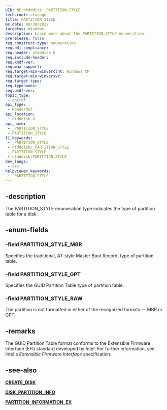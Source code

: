 ```yaml
---
UID: NE:ntdddisk._PARTITION_STYLE
tech.root: storage
title: PARTITION_STYLE
ms.date: 09/30/2022
targetos: Windows
description: Learn more about the PARTITION_STYLE enumeration.
prerelease: false
req.construct-type: enumeration
req.ddi-compliance: 
req.header: ntdddisk.h
req.include-header: 
req.kmdf-ver: 
req.max-support: 
req.target-min-winverclnt: Windows XP
req.target-min-winversvr: 
req.target-type: 
req.typenames: 
req.umdf-ver: 
topic_type:
 - apiref
api_type:
 - HeaderDef
api_location:
 - ntdddisk.h
api_name:
 - _PARTITION_STYLE
 - PARTITION_STYLE
f1_keywords:
 - _PARTITION_STYLE
 - ntdddisk/_PARTITION_STYLE
 - PARTITION_STYLE
 - ntdddisk/PARTITION_STYLE
dev_langs:
 - c++
helpviewer_keywords:
 - _PARTITION_STYLE
---
```


## -description

The PARTITION\_STYLE enumeration type indicates the type of partition table for a disk.

## -enum-fields

### -field PARTITION_STYLE_MBR

Specifies the traditional, AT-style Master Boot Record, type of partition table.

### -field PARTITION_STYLE_GPT

Specifies the GUID Partition Table type of partition table.

### -field PARTITION_STYLE_RAW

The partition is not formatted in either of the recognized formats — MBR or GPT.

## -remarks

The GUID Partition Table format conforms to the Extensible Firmware Interface (EFI) standard developed by Intel. For further information, see Intel's *Extensible Firmware Interface* specification.

## -see-also

[**CREATE\_DISK**](ns-ntdddisk-_create_disk.md)

[**DISK\_PARTITION\_INFO**](ns-ntdddisk-_disk_partition_info.md)

[**PARTITION\_INFORMATION\_EX**](ns-ntdddisk-_partition_information_ex.md)
